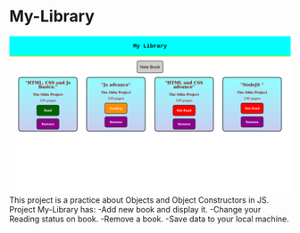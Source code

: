 # My-Library
![Screen Shot](styles/screenShot.png)
This project is a practice about Objects and Object Constructors in JS.
Project My-Library has:
-Add new book and display it.
-Change your Reading status on book.
-Remove a book.
-Save data to your local machine.